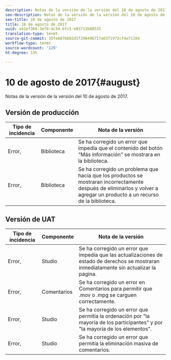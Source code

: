 ```yaml
---
description: Notas de la versión de la versión del 10 de agosto de 2017.
seo-description: Notas de la versión de la versión del 10 de agosto de 2017.
seo-title: 10 de agosto de 2017
title: 10 de agosto de 2017
uuid: a41ef369-3ef0-4c54-bfc5-e03713b08535
translation-type: tm+mt
source-git-commit: 35feb87bb82d1f298496717a65f1972cf4e71104
workflow-type: tm+mt
source-wordcount: '129'
ht-degree: 13%

---
```



# 10 de agosto de 2017{#august}

Notas de la versión de la versión del 10 de agosto de 2017.

## Versión de producción

| **Tipo de incidencia** | **Componente** | **Nota de la versión** |
|---|---|---|
| Error, | Biblioteca | Se ha corregido un error que impedía que el contenido del botón &quot;Más información&quot; se mostrara en la biblioteca. |
| Error, | Biblioteca | Se ha corregido un problema que hacía que los productos se mostraran incorrectamente después de eliminarlos y volver a agregar un producto a un recurso de la biblioteca. |

## Versión de UAT

| **Tipo de incidencia** | **Componente** | **Nota de la versión** |
|---|---|---|
| Error, | Studio | Se ha corregido un error que impedía que las actualizaciones de estado de derechos se mostraran inmediatamente sin actualizar la página. |
| Error, | Comentarios | Se ha corregido un error en Comentarios para permitir que .mov o .mpg se carguen correctamente. |
| Error, | Studio | Se ha corregido un error que permitía la ordenación por &quot;la mayoría de los participantes&quot; y por &quot;la mayoría de los elementos&quot;. |
| Error, | Studio | Se ha corregido un error que permitía la eliminación masiva de comentarios. |

